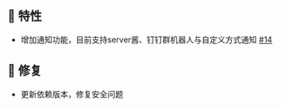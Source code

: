 <!--2024-12-03-->
## 🚀 特性

* 增加通知功能，目前支持server酱、钉钉群机器人与自定义方式通知 [#14](https://github.com/dr34m-cn/taosync/issues/14)

## 🐞 修复

* 更新依赖版本，修复安全问题
